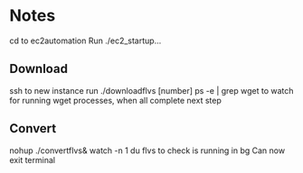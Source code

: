 # Notes

cd to ec2automation
Run ./ec2_startup... 

## Download
ssh to new instance
run ./downloadflvs [number]
ps -e | grep wget to watch for running wget processes, when all complete next step

## Convert
nohup ./convertflvs&
watch -n 1 du flvs to check is running in bg
Can now exit terminal
